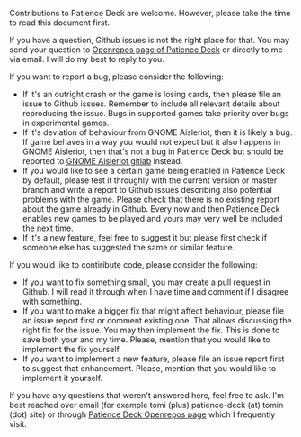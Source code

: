 Contributions to Patience Deck are welcome. However, please take the
time to read this document first.

If you have a question, Github issues is not the right place for that.
You may send your question to [Openrepos page of Patience
Deck](https://openrepos.net/content/tomin/patience-deck) or directly to
me via email. I will do my best to reply to you.

If you want to report a bug, please consider the following:
- If it's an outright crash or the game is losing cards, then please
  file an issue to Github issues. Remember to include all relevant
  details about reproducing the issue. Bugs in supported games take
  priority over bugs in experimental games.
- If it's deviation of behaviour from GNOME Aisleriot, then it is likely
  a bug. If game behaves in a way you would not expect but it also
  happens in GNOME Aisleriot, then that's not a bug in Patience Deck but
  should be reported to [GNOME Aisleriot
  gitlab](https://gitlab.gnome.org/GNOME/aisleriot/-/issues) instead.
- If you would like to see a certain game being enabled in Patience Deck
  by default, please test it throughly with the current version or
  master branch and write a report to Github issues describing also
  potential problems with the game. Please check that there is no
  existing report about the game already in Github. Every now and then
  Patience Deck enables new games to be played and yours may very well
  be included the next time.
- If it's a new feature, feel free to suggest it but please first check
  if someone else has suggested the same or similar feature.

If you would like to contiribute code, please consider the following:
- If you want to fix something small, you may create a pull request in
  Github. I will read it through when I have time and comment if I
  disagree with something.
- If you want to make a bigger fix that might affect behaviour, please
  file an issue report first or comment existing one. That allows
  discussing the right fix for the issue. You may then implement the
  fix. This is done to save both your and my time. Please, mention that
  you would like to implement the fix yourself.
- If you want to implement a new feature, please file an issue report
  first to suggest that enhancement. Please, mention that you would like
  to implement it yourself.

If you have any questions that weren't answered here, feel free to ask.
I'm best reached over email (for example tomi (plus) patience-deck (at)
tomin (dot) site) or through [Patience Deck Openrepos
page](https://openrepos.net/content/tomin/patience-deck) which I
frequently visit.
